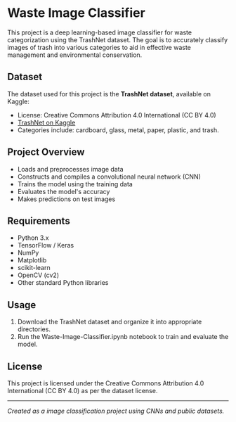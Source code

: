 # Waste Image Classifier

This project is a deep learning-based image classifier for waste categorization using the TrashNet dataset. The goal is to accurately classify images of trash into various categories to aid in effective waste management and environmental conservation.

## Dataset

The dataset used for this project is the **TrashNet dataset**, available on Kaggle:
- License: Creative Commons Attribution 4.0 International (CC BY 4.0)
- [TrashNet on Kaggle](https://www.kaggle.com/datasets/garythung/trashnet)
- Categories include: cardboard, glass, metal, paper, plastic, and trash.

## Project Overview

- Loads and preprocesses image data
- Constructs and compiles a convolutional neural network (CNN)
- Trains the model using the training data
- Evaluates the model's accuracy
- Makes predictions on test images

## Requirements

- Python 3.x
- TensorFlow / Keras
- NumPy
- Matplotlib
- scikit-learn
- OpenCV (cv2)
- Other standard Python libraries

## Usage

1. Download the TrashNet dataset and organize it into appropriate directories.
2. Run the Waste-Image-Classifier.ipynb notebook to train and evaluate the model.

## License

This project is licensed under the Creative Commons Attribution 4.0 International (CC BY 4.0) as per the dataset license.

---

*Created as a image classification project using CNNs and public datasets.*
